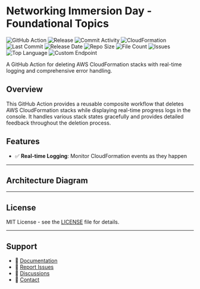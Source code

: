 # Networking Immersion Day - Foundational Topics

![GitHub Action](https://img.shields.io/badge/GitHub-Action-blue?logo=github)&nbsp;![Release](https://github.com/subhamay-bhattacharyya/0313-vpc-cft/actions/workflows/release.yaml/badge.svg)&nbsp;![Commit Activity](https://img.shields.io/github/commit-activity/t/subhamay-bhattacharyya/0313-vpc-cft)&nbsp;![CloudFormation](https://img.shields.io/badge/AWS-CloudFormation-orange?logo=amazonaws)&nbsp;![Last Commit](https://img.shields.io/github/last-commit/subhamay-bhattacharyya/0313-vpc-cft)&nbsp;![Release Date](https://img.shields.io/github/release-date/subhamay-bhattacharyya/0313-vpc-cft)&nbsp;![Repo Size](https://img.shields.io/github/repo-size/subhamay-bhattacharyya/0313-vpc-cft)&nbsp;![File Count](https://img.shields.io/github/directory-file-count/subhamay-bhattacharyya/0313-vpc-cft)&nbsp;![Issues](https://img.shields.io/github/issues/subhamay-bhattacharyya/0313-vpc-cft)&nbsp;![Top Language](https://img.shields.io/github/languages/top/subhamay-bhattacharyya/0313-vpc-cft)&nbsp;![Custom Endpoint](https://img.shields.io/endpoint?url=https://gist.githubusercontent.com/bsubhamay/d578f0bc1755e7448dda83ab0c455bee/raw/0313-vpc-cft.json?)


A GitHub Action for deleting AWS CloudFormation stacks with real-time logging and comprehensive error handling.

## Overview

This GitHub Action provides a reusable composite workflow that deletes AWS CloudFormation stacks while displaying real-time progress logs in the console. It handles various stack states gracefully and provides detailed feedback throughout the deletion process.

## Features

- ✅ **Real-time Logging**: Monitor CloudFormation events as they happen

---

## Architecture Diagram


---

## License

MIT License - see the [LICENSE](LICENSE) file for details.

---

## Support

- 📖 [Documentation](https://github.com/subhamay-bhattacharyya/0313-vpc-cft/wiki)
- 🐛 [Report Issues](https://github.com/subhamay-bhattacharyya/0313-vpc-cft/issues)
- 💬 [Discussions](https://github.com/subhamay-bhattacharyya/0313-vpc-cft/discussions)
- 📧 [Contact](mailto:support@subhamay.aws@gmail.com)